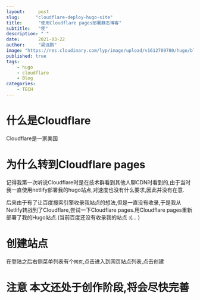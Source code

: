 ```yaml
---
layout:     post 
slug:      "cloudflare-deploy-hugo-site"
title:      "使用Cloudflare pages部署静态博客"
subtitle:   "使"
description: " "
date:       2021-03-22
author:     "梁远鹏"
image: "https://res.cloudinary.com/lyp/image/upload/v1612709780/hugo/blog.github.io/pexels-matt-hardy-2568001.jpg"
published: true
tags:
    - hugo
    - cloudflare
    - Blog
categories: 
    - TECH
---  
```


# 什么是Cloudflare  

Cloudflare是一家美国

# 为什么转到Cloudflare pages  

记得我第一次听说Cloudflare时是在技术群看到其他人聊CDN时看到的,由于当时我一直使用netlify部署我的hugo站点,对速度也没有什么要求,因此并没有在意.  

后来由于有了让百度搜索引擎收录我站点的想法,但是一直没有收录,于是我从Netlify转战到了Cloudflare,尝试一下Cloudflare pages.用Cloudflare pages重新部署了我的Hugo站点.(当前百度还没有收录我的站点 :(... )    


# 创建站点  

在登陆之后右侧菜单列表有个`网页`,点击进入到网页站点列表,点击创建

# 注意 本文还处于创作阶段,将会尽快完善